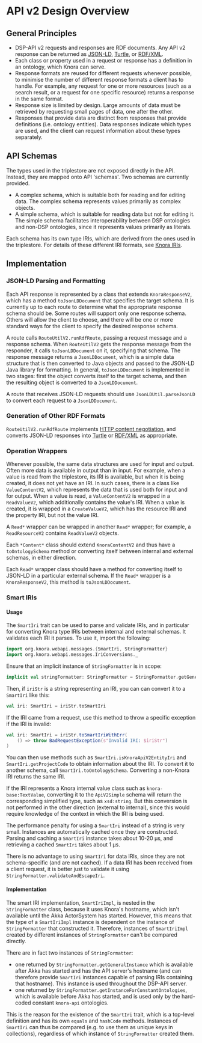 <!---
 * Copyright © 2021 - 2022 Swiss National Data and Service Center for the Humanities and/or DaSCH Service Platform contributors.
 * SPDX-License-Identifier: Apache-2.0
-->

# API v2 Design Overview

## General Principles

  - DSP-API v2 requests and responses are RDF documents. Any API v2
    response can be returned as [JSON-LD](https://json-ld.org/spec/latest/json-ld/),
    [Turtle](https://www.w3.org/TR/turtle/),
    or [RDF/XML](https://www.w3.org/TR/rdf-syntax-grammar/).
  - Each class or property used in a request or response has a
    definition in an ontology, which Knora can serve.
  - Response formats are reused for different requests whenever
    possible, to minimise the number of different response formats a
    client has to handle. For example, any request for one or more
    resources (such as a search result, or a request for one specific
    resource) returns a response in the same format.
  - Response size is limited by design. Large amounts of data must be
    retrieved by requesting small pages of data, one after the other.
  - Responses that provide data are distinct from responses that provide
    definitions (i.e. ontology entities). Data responses indicate which
    types are used, and the client can request information about these
    types separately.

## API Schemas

The types used in the triplestore are not exposed directly in the API.
Instead, they are mapped onto API 'schemas'. Two schemas are currently
provided.

  - A complex schema, which is suitable both for reading and for editing
    data. The complex schema represents values primarily as complex
    objects.
  - A simple schema, which is suitable for reading data but not for
    editing it. The simple schema facilitates interoperability between
    DSP ontologies and non-DSP ontologies, since it represents
    values primarily as literals.

Each schema has its own type IRIs, which are derived from the ones used
in the triplestore. For details of these different IRI formats, see
[Knora IRIs](../../../03-apis/api-v2/knora-iris.md).

## Implementation

### JSON-LD Parsing and Formatting

Each API response is represented by a class that extends
`KnoraResponseV2`, which has a method `toJsonLDDocument` that specifies
the target schema. It is currently up to each route to determine what
the appropriate response schema should be. Some routes will support only
one response schema. Others will allow the client to choose, and there
will be one or more standard ways for the client to specify the desired
response schema.

A route calls `RouteUtilV2.runRdfRoute`, passing a request message and
a response schema. When `RouteUtilV2` gets the response message from the
responder, it calls `toJsonLDDocument` on it, specifying that schema.
The response message returns a `JsonLDDocument`, which is a simple data
structure that is then converted to Java objects and passed to the
JSON-LD Java library for formatting. In general, `toJsonLDDocument` is
implemented in two stages: first the object converts itself to the
target schema, and then the resulting object is converted to a
`JsonLDDocument`.

A route that receives JSON-LD requests should use
`JsonLDUtil.parseJsonLD` to convert each request to a `JsonLDDocument`.

### Generation of Other RDF Formats

`RouteUtilV2.runRdfRoute` implements
[HTTP content negotiation](https://tools.ietf.org/html/rfc7231#section-5.3.2), and converts JSON-LD
responses into [Turtle](https://www.w3.org/TR/turtle/)
or [RDF/XML](https://www.w3.org/TR/rdf-syntax-grammar/) as appropriate.

### Operation Wrappers

Whenever possible, the same data structures are used for input and
output. Often more data is available in output than in input. For
example, when a value is read from the triplestore, its IRI is
available, but when it is being created, it does not yet have an IRI. In
such cases, there is a class like `ValueContentV2`, which represents the
data that is used both for input and for output. When a value is read, a
`ValueContentV2` is wrapped in a `ReadValueV2`, which additionally
contains the value's IRI. When a value is created, it is wrapped in a
`CreateValueV2`, which has the resource IRI and the property IRI, but
not the value IRI.

A `Read*` wrapper can be wrapped in another `Read*` wrapper; for
example, a `ReadResourceV2` contains `ReadValueV2` objects.

Each `*Content*` class should extend `KnoraContentV2` and thus have a
`toOntologySchema` method or converting itself between internal and
external schemas, in either direction.

Each `Read*` wrapper class should have a method for converting itself to
JSON-LD in a particular external schema. If the `Read*` wrapper is a
`KnoraResponseV2`, this method is `toJsonLDDocument`.

### Smart IRIs

#### Usage

The `SmartIri` trait can be used to parse and validate IRIs, and in
particular for converting Knora type IRIs between internal and external
schemas. It validates each IRI it parses. To use it, import the
following:

```scala
import org.knora.webapi.messages.{SmartIri, StringFormatter}
import org.knora.webapi.messages.IriConversions._
```

Ensure that an implicit instance of `StringFormatter` is in scope:

```scala
implicit val stringFormatter: StringFormatter = StringFormatter.getGeneralInstance
```

Then, if `iriStr` is a string representing an IRI, you can can convert
it to a `SmartIri` like this:

```scala
val iri: SmartIri = iriStr.toSmartIri
```

If the IRI came from a request, use this method to throw a specific
exception if the IRI is invalid:

```scala
val iri: SmartIri = iriStr.toSmartIriWithErr(
    () => throw BadRequestException(s"Invalid IRI: $iriStr")
)
```

You can then use methods such as `SmartIri.isKnoraApiV2EntityIri` and
`SmartIri.getProjectCode` to obtain information about the IRI. To
convert it to another schema, call `SmartIri.toOntologySchema`.
Converting a non-Knora IRI returns the same IRI.

If the IRI represents a Knora internal value class such as
`knora-base:TextValue`, converting it to the `ApiV2Simple` schema will
return the corresponding simplified type, such as `xsd:string`. But this
conversion is not performed in the other direction (external to
internal), since this would require knowledge of the context in which
the IRI is being used.

The performance penalty for using a `SmartIri` instead of a string is
very small. Instances are automatically cached once they are
constructed. Parsing and caching a `SmartIri` instance takes about 10-20
µs, and retrieving a cached `SmartIri` takes about 1 µs.

There is no advantage to using `SmartIri` for data IRIs, since they are
not schema-specific (and are not cached). If a data IRI has been
received from a client request, it is better just to validate it using
`StringFormatter.validateAndEscapeIri`.

#### Implementation

The smart IRI implementation, `SmartIriImpl`, is nested in the
`StringFormatter` class, because it uses Knora's
hostname, which isn't available until the Akka ActorSystem has started.
However, this means that the type of a `SmartIriImpl` instance is
dependent on the instance of `StringFormatter` that constructed it.
Therefore, instances of `SmartIriImpl` created by different instances of
`StringFormatter` can't be compared directly.

There are in fact two instances of `StringFormatter`:

  - one returned by `StringFormatter.getGeneralInstance` which is
    available after Akka has started and has the API server's hostname
    (and can therefore provide `SmartIri` instances capable of parsing
    IRIs containing that hostname). This instance is used throughout the
    DSP-API server.
  - one returned by `StringFormatter.getInstanceForConstantOntologies`,
    which is available before Akka has started, and is used only by the
    hard-coded constant `knora-api` ontologies.

This is the reason for the existence of the `SmartIri` trait, which is a
top-level definition and has its own `equals` and `hashCode` methods.
Instances of `SmartIri` can thus be compared (e.g. to use them as unique
keys in collections), regardless of which instance of `StringFormatter`
created them.
